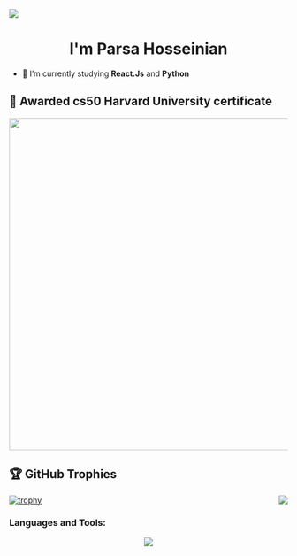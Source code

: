 <img src="banner4.gif" style="">

<strong align="center"><h1 align="center">I'm Parsa Hosseinian</h1></strong>

- 🌱 I’m currently studying **React.Js** and **Python**

## 🥇 Awarded cs50 Harvard University certificate
<img src="CS50x.png" style="width: 900px; height: 600px;">

## 🏆 GitHub Trophies
[![trophy](https://github-profile-trophy.vercel.app/?username=ParsaHoseiniyan&theme=algolia)](https://github.com/ParsaHoseiniyan/github-profile-trophy)
<img align="right" src="coding-boy.gif"></img>

<h3 align="left">Languages and Tools:</h3>
<p align="center">
  <a href="https://skillicons.dev">
    <img src="https://skillicons.dev/icons?i=c,html,css,bootstrap,js,py,flask,sqlite,materialui,firebase,git,github,md,ps,discord,vscode" />
    
  </a>
</p>
